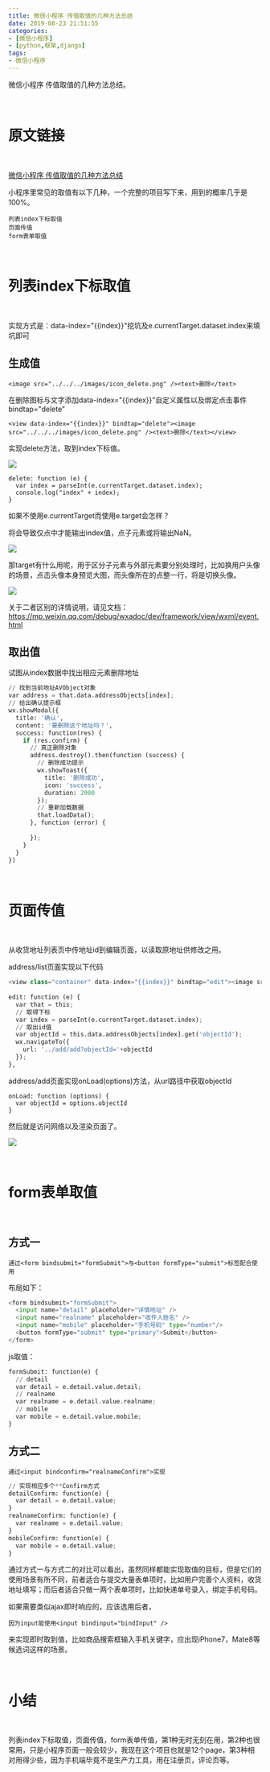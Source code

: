 ```yaml
---
title: 微信小程序 传值取值的几种方法总结
date: 2019-08-23 21:51:55
categories:
- [微信小程序]
- [python,框架,django]
tags:
- 微信小程序
---
```

微信小程序 传值取值的几种方法总结。

<!-- more -->

<br/>

# 原文链接

<br/>

[微信小程序 传值取值的几种方法总结](https://www.jb51.net/article/103175.htm)

小程序里常见的取值有以下几种，一个完整的项目写下来，用到的概率几乎是100%。

	列表index下标取值
	页面传值
	form表单取值

<br/>

# 列表index下标取值

<br/>

实现方式是：data-index="{{index}}"挖坑及e.currentTarget.dataset.index来填坑即可

## 生成值

	<image src="../../../images/icon_delete.png" /><text>删除</text>
	
在删除图标与文字添加data-index="{{index}}"自定义属性以及绑定点击事件bindtap="delete"

	<view data-index="{{index}}" bindtap="delete"><image src="../../../images/icon_delete.png" /><text>删除</text></view>

实现delete方法，取到index下标值。

![](/images/django/17_0.png)

	delete: function (e) {
	  var index = parseInt(e.currentTarget.dataset.index);
	  console.log("index" + index);
	}
	
如果不使用e.currentTarget而使用e.target会怎样？

将会导致仅点中<view>才能输出index值，点子元素<image>或<text>将输出NaN。

![](/images/django/17_1.png)

那target有什么用呢，用于区分子元素与外部元素要分别处理时，比如换用户头像的场景，点击头像本身预览大图，而头像所在的点整一行，将是切换头像。

![](/images/django/17_2.png)

关于二者区别的详情说明，请见文档：https://mp.weixin.qq.com/debug/wxadoc/dev/framework/view/wxml/event.html

## 取出值

试图从index数据中找出相应元素删除地址

```python
// 找到当前地址AVObject对象
var address = that.data.addressObjects[index];
// 给出确认提示框
wx.showModal({
  title: '确认',
  content: '要删除这个地址吗？',
  success: function(res) {
    if (res.confirm) {
      // 真正删除对象
      address.destroy().then(function (success) {
        // 删除成功提示
        wx.showToast({
          title: '删除成功',
          icon: 'success',
          duration: 2000
        });
        // 重新加载数据
        that.loadData();
      }, function (error) {
 
      });
    }
  }
})
```

<br/>

# 页面传值

<br/>

从收货地址列表页中传地址id到编辑页面，以读取原地址供修改之用。

address/list页面实现以下代码

```python
<view class="container" data-index="{{index}}" bindtap="edit"><image src="../../../images/icon_edit.png" /><text>编辑</text></view>
 
edit: function (e) {
  var that = this;
  // 取得下标
  var index = parseInt(e.currentTarget.dataset.index);
  // 取出id值
  var objectId = this.data.addressObjects[index].get('objectId');
  wx.navigateTo({
    url: '../add/add?objectId='+objectId
  });
},
```

address/add页面实现onLoad(options)方法，从url路径中获取objectId

	onLoad: function (options) {
	  var objectId = options.objectId
	}
	
然后就是访问网络以及渲染页面了。

![](/images/django/17_3.png)

<br/>

# form表单取值

<br/>

## 方式一

	通过<form bindsubmit="formSubmit">与<button formType="submit">标签配合使用
	
布局如下：

```python
<form bindsubmit="formSubmit">
  <input name="detail" placeholder="详情地址" />
  <input name="realname" placeholder="收件人姓名" />
  <input name="mobile" placeholder="手机号码" type="number"/>
  <button formType="submit" type="primary">Submit</button>
</form>
```

js取值：

```python
formSubmit: function(e) {
  // detail
  var detail = e.detail.value.detail;
  // realname
  var realname = e.detail.value.realname;
  // mobile
  var mobile = e.detail.value.mobile;
}
```

## 方式二

	通过<input bindconfirm="realnameConfirm">实现
	
```python
// 实现相应多个**Confirm方式
detailConfirm: function(e) {
  var detail = e.detail.value;
}
realnameConfirm: function(e) {
  var realname = e.detail.value;
}
mobileConfirm: function(e) {
  var mobile = e.detail.value;
}
```

通过方式一与方式二的对比可以看出，虽然同样都能实现取值的目标，但是它们的使用场景有所不同，前者适合与提交大量表单项时，比如用户完善个人资料，收货地址填写；而后者适合只做一两个表单项时，比如快递单号录入，绑定手机号码。

如果需要类似ajax即时响应的，应该选用后者，

	因为input能使用<input bindinput="bindInput" />
	
来实现即时取到值，比如商品搜索框输入手机关键字，应出现iPhone7，Mate8等候选词这样的场景。

<br/>

# 小结

<br/>

列表index下标取值，页面传值，form表单传值，第1种无时无刻在用，第2种也很常用，只是小程序页面一般会较少，我现在这个项目也就是12个page，第3种相对用得少些，因为手机端毕竟不是生产力工具，用在注册页，评论页等。



